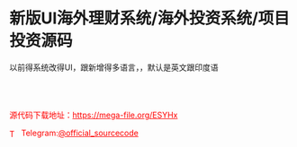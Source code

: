 # 新版UI海外理财系统/海外投资系统/项目投资源码

以前得系统改得UI，跟新增得多语言，，默认是英文跟印度语<br><br><br><br>


<p style="color: red;">源代码下载地址：<a href="https://mega-file.org/ESYHx" style="color: red;">https://mega-file.org/ESYHx</a></p><p style="color: red;"><img src="https://cdn-icons-png.flaticon.com/512/2111/2111646.png" alt="Telegram Icon" style="width: 16px; vertical-align: middle; margin-right: 5px;">Telegram:<a href="https://t.me/official_sourcecode" style="color: red;">@official_sourcecode</a></p>